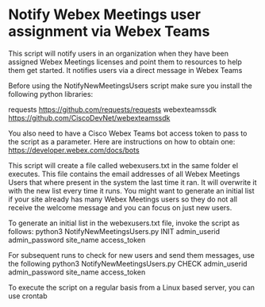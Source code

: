 # Notify Webex Meetings user assignment via Webex Teams

This script will notify users in an organization when they have been assigned Webex Meetings licenses and point
them to resources to help them get started. It notifies users via a direct message in Webex Teams

Before using the NotifyNewMeetingsUsers script make sure you install the following python libraries:

requests  https://github.com/requests/requests
webexteamssdk  https://github.com/CiscoDevNet/webexteamssdk

You also need to have a Cisco Webex Teams bot access token to pass to the script as a parameter. 
Here are instructions on how to obtain one: https://developer.webex.com/docs/bots

This script will create a file called webexusers.txt in the same folder el executes. This file contains
the email addresses of all Webex Meetings Users that where present in the system the last time it ran. 
It will overwrite it with the new list every time it runs. 
You might want to generate an initial list if your site already has many Webex Meetings users so they
do not all receive the welcome message and you can focus on just new users. 

To generate an initial list in the webexusers.txt file, invoke the script as follows:
python3 NotifyNewMeetingsUsers.py INIT admin_userid admin_password site_name access_token

For subsequent runs to check for new users and send them messages, use the following 
python3 NotifyNewMeetingsUsers.py CHECK admin_userid admin_password site_name access_token

To execute the script on a regular basis from a Linux based server, you can use crontab 





